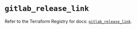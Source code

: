 # `gitlab_release_link`

Refer to the Terraform Registry for docs: [`gitlab_release_link`](https://registry.terraform.io/providers/gitlabhq/gitlab/18.0.0/docs/resources/release_link).
